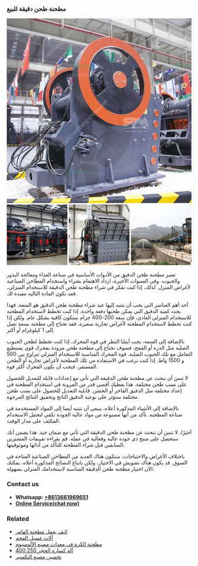 <h3>مطحنة طحن دقيقة للبيع</h3><img src='1701854116.jpg' alt=''><p>تعتبر مطحنة طحن الدقيق من الأدوات الأساسية في صناعة الغذاء ومعالجة البذور والحبوب. وفي السنوات الأخيرة، ازداد الاهتمام بشراء واستخدام المطاحن الصناعية لأغراض المنزل. لذلك، إذا كنت تفكر في شراء مطحنة طحن الدقيقة للاستخدام المنزلي، فقد تكون المادة التالية مفيدة لك.</p><p>أحد أهم العناصر التي يجب أن تنتبه إليها عند شراء مطحنة طحن الدقيق هو السعة. فهذا يحدد كمية الدقيق التي يمكن طحنها دفعة واحدة. إذا كنت تخطط لاستخدام المطحنة للاستخدام المنزلي العادي، فإن سعة 200-400 جرام ستكون كافية بشكل عام. ولكن إذا كنت تخطط لاستخدام المطحنة لأغراض تجارية صغيرة، فقد تحتاج إلى مطحنة بسعة تصل إلى 1 كيلوغرام أو أكثر.</p><p>بالإضافة إلى السعة، يجب أيضًا النظر في قوة المحرك. إذا كنت تخطط لطحن الحبوب الصلبة مثل الذرة أو القمح، فسوف تحتاج إلى مطحنة طحن مزودة بمحرك قوي يستطيع التعامل مع تلك الحبوب الصلبة. قوة المحرك المناسبة للاستخدام المنزلي تتراوح بين 500 و 1500 واط. إذا كنت ترغب في الاستفادة من تلك المطحنة لأغراض تجارية أو الطحن المستمر، فيجب أن يكون المحرك أكثر قوة.</p><p>لا تنسَ أن تبحث عن مطحنة طحن الدقيقة التي تأتي مع إعدادات قابلة للتعديل للحصول على نسب طحن مختلفة. هذا يعطيك أقصى قدر من المرونة في استخدام المطحنة في إعداد مختلفة مثل الدقيق الفاخر أو الخشن. قابلية التعديل للحصول على نسب طحن مختلفة ستؤثر على نوعية الدقيق الناتج وتحقيق النتائج المرجوة.</p><p>بالإضافة إلى الأشياء المذكورة أعلاه، ينبغي أن تنتبه أيضا إلى المواد المستخدمة في صناعة المطحنة. تأكد من أنها مصنوعة من مواد عالية الجودة تكفي لتحمل الاستخدام المكثف على مدار الوقت.</p><p>أخيرًا، لا تنسَ أن تبحث عن مطحنة طحن الدقيقة التي تأتي مع ضمان جيد. هذا يضمن أنك ستحصل على منتج ذي جودة عالية وفعالية في عمله. قم بقراءة تقييمات المشترين السابقين قبل شراء المطحنة للتأكد من أدائها وموثوقيتها.</p><p>باختلاف الأغراض والاحتياجات، ستكون هناك العديد من المطاحن الصناعية المتاحة في السوق. قد يكون هناك تشويش في الاختيار، ولكن باتباع النصائح المذكورة أعلاه، يمكنك الآن اختيار مطحنة طحن الدقيقة المناسبة لاستخدامك المنزلي بسهولة.</p><h3>Contact us</h3><ul><li><strong>Whatsapp:&nbsp;<a href="https://wa.me/8613661969651">+8613661969651</a></strong></li><li><a href="https://swt.shibang-china.com/?git&amp;zhl&amp;مطحنة طحن دقيقة للبيع"><strong>Online Service(chat now)</strong></a></li></ul><h3>Related</h3><ul><li><a href='كيف يعمل مطحنة الهامر.md'>كيف يعمل مطحنة الهامر</a></li><li><a href='آلات غسيل الفحم.md'>آلات غسيل الفحم</a></li><li><a href='مطحنة الكرة في معدات مصنع الألومنيوم.md'>مطحنة الكرة في معدات مصنع الألومنيوم</a></li><li><a href='آلة كسارة الحجر 250 400.md'>آلة كسارة الحجر 250 400</a></li><li><a href='تحسين مصنع التكسير.md'>تحسين مصنع التكسير</a></li></ul>
